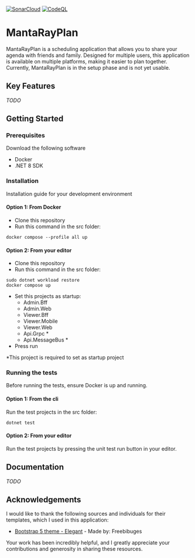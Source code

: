 [![SonarCloud](https://github.com/MadWorldNL/MantaRayPlan/actions/workflows/sonarqube.yaml/badge.svg)](https://github.com/MadWorldNL/MantaRayPlan/actions/workflows/sonarqube.yaml)
[![CodeQL](https://github.com/MadWorldNL/MantaRayPlan/actions/workflows/github-code-scanning/codeql/badge.svg)](https://github.com/MadWorldNL/MantaRayPlan/actions/workflows/github-code-scanning/codeql)

# MantaRayPlan 
MantaRayPlan is a scheduling application that allows you to share your agenda with friends and family. 
Designed for multiple users, this application is available on multiple platforms, making it easier to plan together. 
Currently, MantaRayPlan is in the setup phase and is not yet usable.

## Key Features
*TODO*

## Getting Started
### Prerequisites
Download the following software
* Docker 
* .NET 8 SDK

### Installation
Installation guide for your development environment
#### Option 1: From Docker
* Clone this repository
* Run this command in the src folder:
```shell
docker compose --profile all up
```

#### Option 2: From your editor
* Clone this repository
* Run this command in the src folder:
```shell
sudo dotnet workload restore
docker compose up
```
* Set this projects as startup:
    * Admin.Bff
    * Admin.Web
    * Viewer.Bff
    * Viewer.Mobile
    * Viewer.Web
    * Api.Grpc *
    * Api.MessageBus *
* Press run

*This project is required to set as startup project

### Running the tests
Before running the tests, ensure Docker is up and running.

#### Option 1: From the cli
Run the test projects in the src folder:
```shell
dotnet test
```

#### Option 2: From your editor
Run the test projects by pressing the unit test run button in your editor.

## Documentation
*TODO*

## Acknowledgements
I would like to thank the following sources and individuals for their templates, which I used in this application:
- [Bootstrap 5 theme - Elegant](https://themewagon.com/themes/free-bootstrap-5-html-5-admin-dashboard-website-template-elegant/) - Made by: Freebibuges

Your work has been incredibly helpful, and I greatly appreciate your contributions and generosity in sharing these resources.